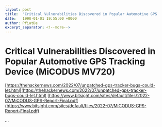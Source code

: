```yaml
---
layout: post
title:  "Critical Vulnerabilities Discovered in Popular Automotive GPS Tracking Device (MiCODUS MV720)"
date:   1990-01-01 19:55:00 +0000
author: PfiatDe
excerpt_separator: <!--more-->
---
```


# Critical Vulnerabilities Discovered in Popular Automotive GPS Tracking Device (MiCODUS MV720)
[https://thehackernews.com/2022/07/unpatched-gps-tracker-bugs-could-let.html](https://thehackernews.com/2022/07/unpatched-gps-tracker-bugs-could-let.html)
[https://www.bitsight.com/sites/default/files/2022-07/MiCODUS-GPS-Report-Final.pdf](https://www.bitsight.com/sites/default/files/2022-07/MiCODUS-GPS-Report-Final.pdf)

...
<!--more-->
